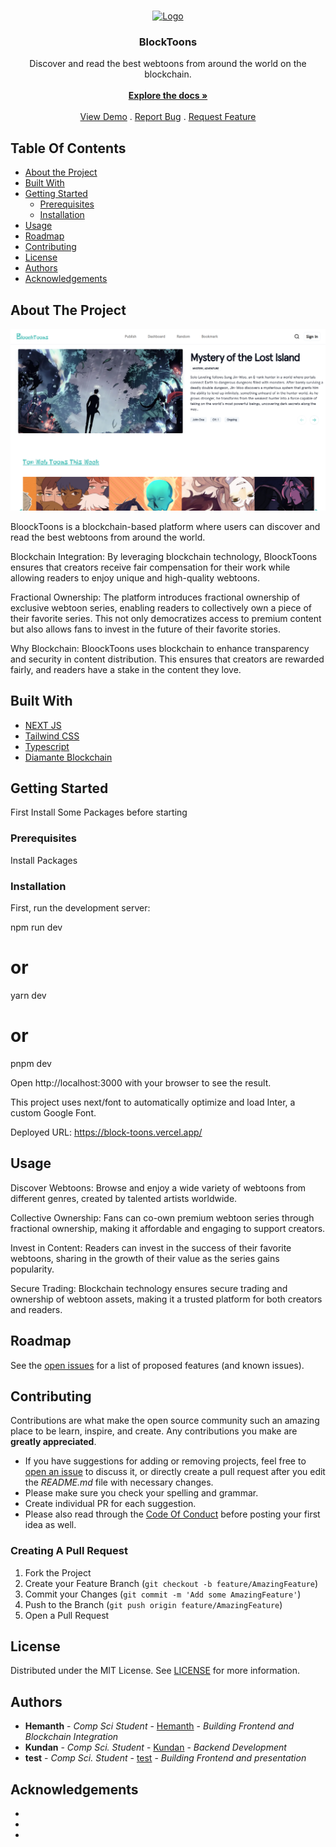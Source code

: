 <br/>
<p align="center">
  <a href="https://github.com/HEMANTH123SR/blocktoons">
    <img src="https://www.nexusvista.tech/logo%20flash%20(1)_prev_ui.png" alt="Logo" width="80" height="80">
  </a>

  <h3 align="center">BlockToons</h3>

  <p align="center">
     Discover and read the best webtoons from around the world on the blockchain. 
    <br/>
    <br/>
    <a href="https://github.com/HEMANTH123SR/blocktoons"><strong>Explore the docs »</strong></a>
    <br/>
    <br/>
    <a href="https://github.com/HEMANTH123SR/blocktoons">View Demo</a>
    .
    <a href="https://github.com/HEMANTH123SR/blocktoons/issues">Report Bug</a>
    .
    <a href="https://github.com/HEMANTH123SR/blocktoons/issues">Request Feature</a>
  </p>
</p>



## Table Of Contents

* [About the Project](#about-the-project)
* [Built With](#built-with)
* [Getting Started](#getting-started)
  * [Prerequisites](#prerequisites)
  * [Installation](#installation)
* [Usage](#usage)
* [Roadmap](#roadmap)
* [Contributing](#contributing)
* [License](#license)
* [Authors](#authors)
* [Acknowledgements](#acknowledgements)

## About The Project

![Screen Shot](./public/images/Screenshot%202024-08-31%20043100.png)

BloockToons is a blockchain-based platform where users can discover and read the best webtoons from around the world.

Blockchain Integration: By leveraging blockchain technology, BloockToons ensures that creators receive fair compensation for their work while allowing readers to enjoy unique and high-quality webtoons.

Fractional Ownership: The platform introduces fractional ownership of exclusive webtoon series, enabling readers to collectively own a piece of their favorite series. This not only democratizes access to premium content but also allows fans to invest in the future of their favorite stories.

Why Blockchain: BloockToons uses blockchain to enhance transparency and security in content distribution. This ensures that creators are rewarded fairly, and readers have a stake in the content they love.

## Built With



* [NEXT JS](https://nextjs.org/)
* [Tailwind CSS](https://tailwindcss.com/)
* [Typescript](https://www.typescriptlang.org/)
* [Diamante Blockchain](https://diamanteblockchain.com/)

## Getting Started

First Install Some Packages before starting

### Prerequisites

Install Packages

### Installation

First, run the development server:

npm run dev
# or
yarn dev
# or
pnpm dev


Open http://localhost:3000 with your browser to see the result.

This project uses next/font to automatically optimize and load Inter, a custom Google Font.


Deployed URL:  https://block-toons.vercel.app/



## Usage

Discover Webtoons: Browse and enjoy a wide variety of webtoons from different genres, created by talented artists worldwide.

Collective Ownership: Fans can co-own premium webtoon series through fractional ownership, making it affordable and engaging to support creators.

Invest in Content: Readers can invest in the success of their favorite webtoons, sharing in the growth of their value as the series gains popularity.

Secure Trading: Blockchain technology ensures secure trading and ownership of webtoon assets, making it a trusted platform for both creators and readers.




## Roadmap

See the [open issues](https://github.com/HEMANTH123SR/blocktoons/issues) for a list of proposed features (and known issues).

## Contributing

Contributions are what make the open source community such an amazing place to be learn, inspire, and create. Any contributions you make are **greatly appreciated**.
* If you have suggestions for adding or removing projects, feel free to [open an issue](https://github.com/HEMANTH123SR/blocktoons/issues/new) to discuss it, or directly create a pull request after you edit the *README.md* file with necessary changes.
* Please make sure you check your spelling and grammar.
* Create individual PR for each suggestion.
* Please also read through the [Code Of Conduct](https://github.com/HEMANTH123SR/blocktoons/blob/main/CODE_OF_CONDUCT.md) before posting your first idea as well.

### Creating A Pull Request

1. Fork the Project
2. Create your Feature Branch (`git checkout -b feature/AmazingFeature`)
3. Commit your Changes (`git commit -m 'Add some AmazingFeature'`)
4. Push to the Branch (`git push origin feature/AmazingFeature`)
5. Open a Pull Request

## License

Distributed under the MIT License. See [LICENSE](https://github.com/HEMANTH123SR/blocktoons/blob/main/LICENSE.md) for more information.

## Authors

* **Hemanth** - *Comp Sci Student* - [Hemanth](https://github.com/HEMANTH123SR) - *Building Frontend and Blockchain Integration*
* **Kundan** - *Comp Sci. Student* - [Kundan](https://github.com/Kundan730) - *Backend Development*
* **test** - *Comp Sci. Student* - [test](https://github.com/) - *Building Frontend and presentation*

## Acknowledgements

* []()
* []()
* []()
